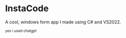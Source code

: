 # InstaCode
A cool, windows form app I made using C# and VS2022.

<small>yes i used chatgpt</small>
